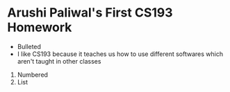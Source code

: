 # Arushi Paliwal's First CS193 Homework

- Bulleted
- I like CS193 because it teaches us how to use different softwares which aren't taught in other classes

1. Numbered
2. List

